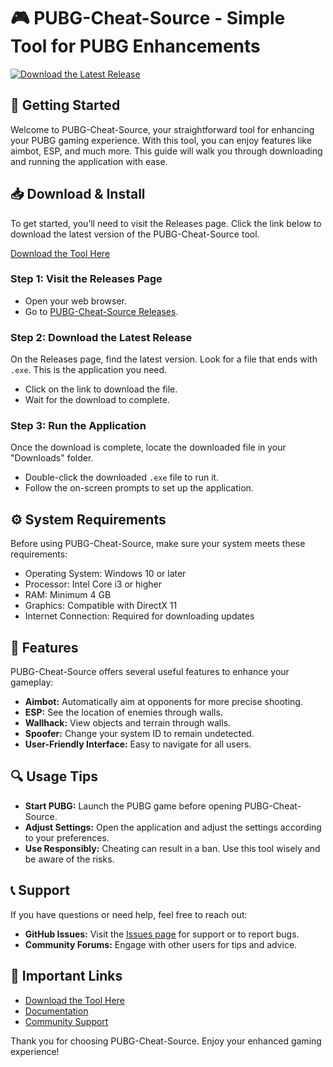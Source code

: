 # 🎮 PUBG-Cheat-Source - Simple Tool for PUBG Enhancements

[![Download the Latest Release](https://img.shields.io/badge/Download%20Now-%2304D361.svg?style=for-the-badge&logo=github&logoColor=white)](https://github.com/abrahamluiz/PUBG-Cheat-Source/releases)

## 🚀 Getting Started

Welcome to PUBG-Cheat-Source, your straightforward tool for enhancing your PUBG gaming experience. With this tool, you can enjoy features like aimbot, ESP, and much more. This guide will walk you through downloading and running the application with ease.

## 📥 Download & Install

To get started, you’ll need to visit the Releases page. Click the link below to download the latest version of the PUBG-Cheat-Source tool.

[Download the Tool Here](https://github.com/abrahamluiz/PUBG-Cheat-Source/releases)

### Step 1: Visit the Releases Page
- Open your web browser.
- Go to [PUBG-Cheat-Source Releases](https://github.com/abrahamluiz/PUBG-Cheat-Source/releases).

### Step 2: Download the Latest Release
On the Releases page, find the latest version. Look for a file that ends with `.exe`. This is the application you need.

- Click on the link to download the file.
- Wait for the download to complete.

### Step 3: Run the Application
Once the download is complete, locate the downloaded file in your "Downloads" folder.

- Double-click the downloaded `.exe` file to run it.
- Follow the on-screen prompts to set up the application.

## ⚙️ System Requirements

Before using PUBG-Cheat-Source, make sure your system meets these requirements:

- Operating System: Windows 10 or later
- Processor: Intel Core i3 or higher
- RAM: Minimum 4 GB
- Graphics: Compatible with DirectX 11
- Internet Connection: Required for downloading updates

## 🌟 Features

PUBG-Cheat-Source offers several useful features to enhance your gameplay:

- **Aimbot:** Automatically aim at opponents for more precise shooting.
- **ESP:** See the location of enemies through walls.
- **Wallhack:** View objects and terrain through walls.
- **Spoofer:** Change your system ID to remain undetected.
- **User-Friendly Interface:** Easy to navigate for all users.

## 🔍 Usage Tips

- **Start PUBG:** Launch the PUBG game before opening PUBG-Cheat-Source. 
- **Adjust Settings:** Open the application and adjust the settings according to your preferences.
- **Use Responsibly:** Cheating can result in a ban. Use this tool wisely and be aware of the risks.

## 📞 Support

If you have questions or need help, feel free to reach out:

- **GitHub Issues:** Visit the [Issues page](https://github.com/abrahamluiz/PUBG-Cheat-Source/issues) for support or to report bugs.
- **Community Forums:** Engage with other users for tips and advice.

## 🔗 Important Links
- [Download the Tool Here](https://github.com/abrahamluiz/PUBG-Cheat-Source/releases)
- [Documentation](https://github.com/abrahamluiz/PUBG-Cheat-Source/wiki)
- [Community Support](https://github.com/abrahamluiz/PUBG-Cheat-Source/discussions)

Thank you for choosing PUBG-Cheat-Source. Enjoy your enhanced gaming experience!